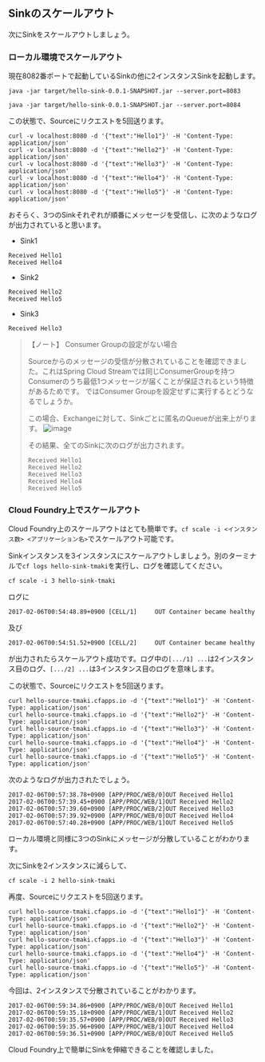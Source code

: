 ## Sinkのスケールアウト

次にSinkをスケールアウトしましょう。

### ローカル環境でスケールアウト

現在8082番ポートで起動しているSinkの他に2インスタンスSinkを起動します。

```
java -jar target/hello-sink-0.0.1-SNAPSHOT.jar --server.port=8083
```


```
java -jar target/hello-sink-0.0.1-SNAPSHOT.jar --server.port=8084
```

この状態で、Sourceにリクエストを5回送ります。


```
curl -v localhost:8080 -d '{"text":"Hello1"}' -H 'Content-Type: application/json'
curl -v localhost:8080 -d '{"text":"Hello2"}' -H 'Content-Type: application/json'
curl -v localhost:8080 -d '{"text":"Hello3"}' -H 'Content-Type: application/json'
curl -v localhost:8080 -d '{"text":"Hello4"}' -H 'Content-Type: application/json'
curl -v localhost:8080 -d '{"text":"Hello5"}' -H 'Content-Type: application/json'
```

おそらく、3つのSinkそれぞれが順番にメッセージを受信し、に次のようなログが出力されていると思います。

* Sink1

```
Received Hello1
Received Hello4
```

* Sink2

```
Received Hello2
Received Hello5
```

* Sink3

```
Received Hello3
```


> 【ノート】 Consumer Groupの設定がない場合
>
> Sourceからのメッセージの受信が分散されていることを確認できました。これはSpring Cloud Streamでは同じConsumerGroupを持つConsumerのうち最低1つメッセージが届くことが保証されるという特徴があるためです。
> ではConsumer Groupを設定せずに実行するとどうなるでしょうか。
> 
> この場合、Exchangeに対して、Sinkごとに匿名のQueueが出来上がります。
> ![image](https://qiita-image-store.s3.amazonaws.com/0/1852/be80d8f4-03f0-2c79-8cd9-acc17d016c9e.png)
>
> その結果、全てのSinkに次のログが出力されます。
>
> ``` 
> Received Hello1
> Received Hello2
> Received Hello3
> Received Hello4
> Received Hello5
> ``` 


### Cloud Foundry上でスケールアウト


Cloud Foundry上のスケールアウトはとても簡単です。`cf scale -i <インスタンス数> <アプリケーション名>`でスケールアウト可能です。

Sinkインスタンスを3インスタンスにスケールアウトしましょう。別のターミナルで`cf logs hello-sink-tmaki`を実行し、ログを確認してください。

```
cf scale -i 3 hello-sink-tmaki
```

ログに

```
2017-02-06T00:54:48.89+0900 [CELL/1]     OUT Container became healthy
```

及び

```
2017-02-06T00:54:51.52+0900 [CELL/2]     OUT Container became healthy
```

が出力されたらスケールアウト成功です。ログ中の`[.../1] ...`は2インスタンス目のログ、`[.../2] ...`は3インスタンス目のログを意味します。

この状態で、Sourceにリクエストを5回送ります。

```
curl hello-source-tmaki.cfapps.io -d '{"text":"Hello1"}' -H 'Content-Type: application/json'
curl hello-source-tmaki.cfapps.io -d '{"text":"Hello2"}' -H 'Content-Type: application/json'
curl hello-source-tmaki.cfapps.io -d '{"text":"Hello3"}' -H 'Content-Type: application/json'
curl hello-source-tmaki.cfapps.io -d '{"text":"Hello4"}' -H 'Content-Type: application/json'
curl hello-source-tmaki.cfapps.io -d '{"text":"Hello5"}' -H 'Content-Type: application/json'
```

次のようなログが出力されたでしょう。

```
2017-02-06T00:57:38.78+0900 [APP/PROC/WEB/0]OUT Received Hello1
2017-02-06T00:57:39.45+0900 [APP/PROC/WEB/1]OUT Received Hello2
2017-02-06T00:57:39.60+0900 [APP/PROC/WEB/2]OUT Received Hello3
2017-02-06T00:57:39.92+0900 [APP/PROC/WEB/0]OUT Received Hello4
2017-02-06T00:57:40.28+0900 [APP/PROC/WEB/1]OUT Received Hello5
```

ローカル環境と同様に3つのSinkにメッセージが分散していることがわかります。


次にSinkを2インスタンスに減らして、

```
cf scale -i 2 hello-sink-tmaki
```


再度、Sourceにリクエストを5回送ります。

```
curl hello-source-tmaki.cfapps.io -d '{"text":"Hello1"}' -H 'Content-Type: application/json'
curl hello-source-tmaki.cfapps.io -d '{"text":"Hello2"}' -H 'Content-Type: application/json'
curl hello-source-tmaki.cfapps.io -d '{"text":"Hello3"}' -H 'Content-Type: application/json'
curl hello-source-tmaki.cfapps.io -d '{"text":"Hello4"}' -H 'Content-Type: application/json'
curl hello-source-tmaki.cfapps.io -d '{"text":"Hello5"}' -H 'Content-Type: application/json'
```

今回は、2インスタンスで分散されていることがわかります。

```
2017-02-06T00:59:34.86+0900 [APP/PROC/WEB/0]OUT Received Hello1
2017-02-06T00:59:35.18+0900 [APP/PROC/WEB/1]OUT Received Hello2
2017-02-06T00:59:35.57+0900 [APP/PROC/WEB/0]OUT Received Hello3
2017-02-06T00:59:35.96+0900 [APP/PROC/WEB/1]OUT Received Hello4
2017-02-06T00:59:36.51+0900 [APP/PROC/WEB/0]OUT Received Hello5
```

Cloud Foundry上で簡単にSinkを伸縮できることを確認しました。
